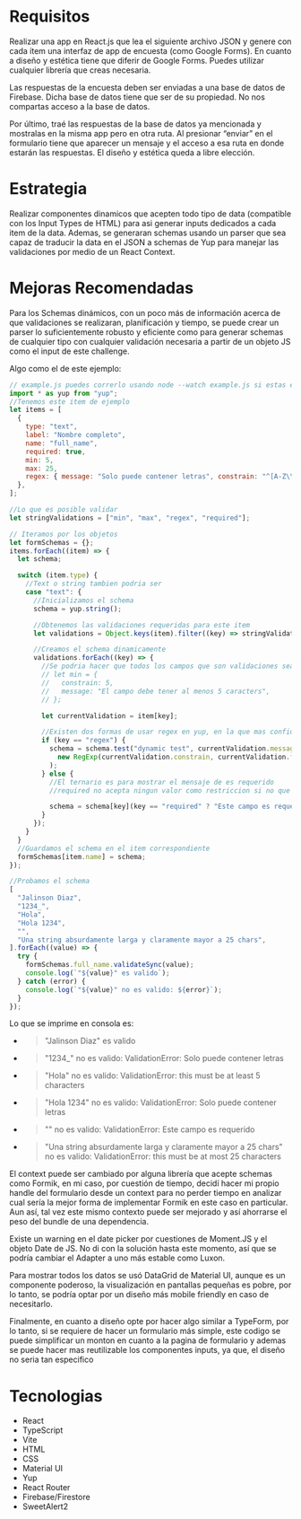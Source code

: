 # Requisitos

Realizar una app en React.js que lea el siguiente archivo JSON y genere con cada ítem una interfaz de app de encuesta (como Google Forms).
En cuanto a diseño y estética tiene que diferir de Google Forms. Puedes utilizar cualquier librería que creas necesaria.

Las respuestas de la encuesta deben ser enviadas a una base de datos de Firebase.
Dicha base de datos tiene que ser de su propiedad. No nos compartas acceso a la base de datos.

Por último, traé las respuestas de la base de datos ya mencionada y mostralas en la misma app pero en otra ruta. Al presionar “enviar” en el formulario tiene que aparecer un mensaje y el acceso a esa ruta en donde estarán las respuestas. El diseño y estética queda a libre elección.

# Estrategia

Realizar componentes dinamicos que acepten todo tipo de data (compatible con los Input Types de HTML) para asi generar inputs dedicados a cada item de la data. Ademas, se generaran schemas usando un parser que sea capaz de traducir la data en el JSON a schemas de Yup para manejar las validaciones por medio de un React Context.

# Mejoras Recomendadas

Para los Schemas dinámicos, con un poco más de información acerca de que validaciones se realizaran, planificación y tiempo, se puede crear un parser lo suficientemente robusto y eficiente como para generar schemas de cualquier tipo con cualquier validación necesaria a partir de un objeto JS como el input de este challenge.

Algo como el de este ejemplo:

```js
// example.js puedes correrlo usando node --watch example.js si estas en node 18
import * as yup from "yup";
//Tenemos este item de ejemplo
let items = [
  {
    type: "text",
    label: "Nombre completo",
    name: "full_name",
    required: true,
    min: 5,
    max: 25,
    regex: { message: "Solo puede contener letras", constrain: "^[A-Z\\s]+$", flags: "gi" },
  },
];

//Lo que es posible validar
let stringValidations = ["min", "max", "regex", "required"];

// Iteramos por los objetos
let formSchemas = {};
items.forEach((item) => {
  let schema;

  switch (item.type) {
    //Text o string tambien podria ser
    case "text": {
      //Inicializamos el schema
      schema = yup.string();

      //Obtenemos las validaciones requeridas para este item
      let validations = Object.keys(item).filter((key) => stringValidations.includes(key));

      //Creamos el schema dinamicamente
      validations.forEach((key) => {
        //Se podria hacer que todos los campos que son validaciones sean asi:
        // let min = {
        //   constrain: 5,
        //   message: "El campo debe tener al menos 5 caracters",
        // };

        let currentValidation = item[key];

        //Existen dos formas de usar regex en yup, en la que mas confio es usando el metodo test
        if (key == "regex") {
          schema = schema.test("dynamic test", currentValidation.message, (value) =>
            new RegExp(currentValidation.constrain, currentValidation.flags).test(value)
          );
        } else {
          //El ternario es para mostrar el mensaje de es requerido
          //required no acepta ningun valor como restriccion si no que toma el mensaje directamente

          schema = schema[key](key == "required" ? "Este campo es requerido" : currentValidation);
        }
      });
    }
  }
  //Guardamos el schema en el item correspondiente
  formSchemas[item.name] = schema;
});

//Probamos el schema
[
  "Jalinson Diaz",
  "1234_",
  "Hola",
  "Hola 1234",
  "",
  "Una string absurdamente larga y claramente mayor a 25 chars",
].forEach((value) => {
  try {
    formSchemas.full_name.validateSync(value);
    console.log(`"${value}" es valido`);
  } catch (error) {
    console.log(`"${value}" no es valido: ${error}`);
  }
});
```

Lo que se imprime en consola es:

- > "Jalinson Diaz" es valido
- > "1234\_" no es valido: ValidationError: Solo puede contener letras
- > "Hola" no es valido: ValidationError: this must be at least 5 characters
- > "Hola 1234" no es valido: ValidationError: Solo puede contener letras
- > "" no es valido: ValidationError: Este campo es requerido
- > "Una string absurdamente larga y claramente mayor a 25 chars" no es valido: ValidationError: this must be at most 25 characters

El context puede ser cambiado por alguna librería que acepte schemas como Formik, en mi caso, por cuestión de tiempo, decidí hacer mi propio handle del formulario desde un context para no perder tiempo en analizar cual sería la mejor forma de implementar Formik en este caso en particular. Aun así, tal vez este mismo contexto puede ser mejorado y así ahorrarse el peso del bundle de una dependencia.

Existe un warning en el date picker por cuestiones de Moment.JS y el objeto Date de JS. No di con la solución hasta este momento, así que se podría cambiar el Adapter a uno más estable como Luxon.

Para mostrar todos los datos se usó DataGrid de Material UI, aunque es un componente poderoso, la visualización en pantallas pequeñas es pobre, por lo tanto, se podría optar por un diseño más mobile friendly en caso de necesitarlo.

Finalmente, en cuanto a diseño opte por hacer algo similar a TypeForm, por lo tanto, si se requiere de hacer un formulario más simple, este codigo se puede simplificar un monton en cuanto a la pagina de formulario y ademas se puede hacer mas reutilizable los componentes inputs, ya que, el diseño no seria tan especifico

# Tecnologias

- React
- TypeScript
- Vite
- HTML
- CSS
- Material UI
- Yup
- React Router
- Firebase/Firestore
- SweetAlert2
